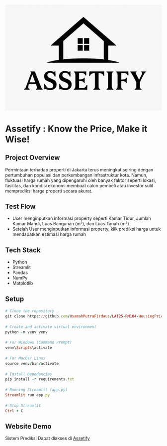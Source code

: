 ![img_alt](https://github.com/UsamahPutraFirdaus/LAI25-RM104-HousingPricePrediction/blob/main/logo/assetify_logo.png?raw=true)

# Assetify : Know the Price, Make it Wise!


## Project Overview
Permintaan terhadap properti di Jakarta terus meningkat seiring dengan pertumbuhan populasi dan perkembangan infrastruktur kota. Namun, fluktuasi harga rumah yang dipengaruhi oleh banyak faktor seperti lokasi, fasilitas, dan kondisi ekonomi membuat calon pembeli atau investor sulit memprediksi harga properti secara akurat.

## Test Flow
- User menginputkan informasi property seperti Kamar Tidur, Jumlah Kamar Mandi, Luas Bangunan (m²), dan Luas Tanah (m²)
- Setelah User menginputkan informasi property, klik prediksi harga untuk mendapatkan estimasi harga rumah

## Tech Stack
- Python
- Streamlit
- Pandas
- NumPy
- Matplotlib

## Setup
```Ruby
# Clone the repository
git clone https://github.com/UsamahPutraFirdaus/LAI25-RM104-HousingPricePrediction

# Create and activate virtual environment
python -m venv venv

# For Windows (Command Prompt)
venv\Scripts\activate

# For MacOs/ Linux
source venv/bin/activate

# Install Depedencies
pip install -r requirements.txt

# Running Streamlit (app.py)
Streamlit run app.py

# Stop Streamlit
Ctrl + C
```

## Website Demo
Sistem Prediksi Dapat diakses di [Assetify](https://assetify.streamlit.app/)
